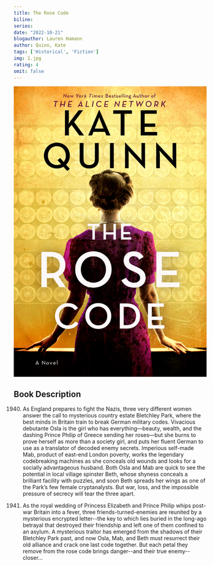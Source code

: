 ```yaml
---
title: The Rose Code
biline:
series: 
date: "2022-10-21"
blogauthor: Lauren Hamann
author: Quinn, Kate
tags: ['Historical', 'Fiction']
img: 1.jpg
rating: 4
omit: false
---
```


![Book Cover](1.jpg)

## Book Description


1940. As England prepares to fight the Nazis, three very different women answer the call to mysterious country estate Bletchley Park, where the best minds in Britain train to break German military codes. Vivacious debutante Osla is the girl who has everything—beauty, wealth, and the dashing Prince Philip of Greece sending her roses—but she burns to prove herself as more than a society girl, and puts her fluent German to use as a translator of decoded enemy secrets. Imperious self-made Mab, product of east-end London poverty, works the legendary codebreaking machines as she conceals old wounds and looks for a socially advantageous husband. Both Osla and Mab are quick to see the potential in local village spinster Beth, whose shyness conceals a brilliant facility with puzzles, and soon Beth spreads her wings as one of the Park’s few female cryptanalysts. But war, loss, and the impossible pressure of secrecy will tear the three apart.

1947. As the royal wedding of Princess Elizabeth and Prince Philip whips post-war Britain into a fever, three friends-turned-enemies are reunited by a mysterious encrypted letter--the key to which lies buried in the long-ago betrayal that destroyed their friendship and left one of them confined to an asylum. A mysterious traitor has emerged from the shadows of their Bletchley Park past, and now Osla, Mab, and Beth must resurrect their old alliance and crack one last code together. But each petal they remove from the rose code brings danger--and their true enemy--closer...
